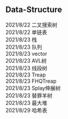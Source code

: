 ## Data-Structure
2021/8/22 二叉搜索树  
2021/8/22 单链表  
2021/8/23 栈  
2021/8/23 队列  
2021/8/23 vector  
2021/8/23 AVL树  
2021/8/23 线段树  
2021/8/23 Treap  
2021/8/23 FHQTreap  
2021/8/23 Splay伸展树    
2021/8/23 替罪羊树  
2021/8/23 最大堆   
2021/8/29 哈希表  
